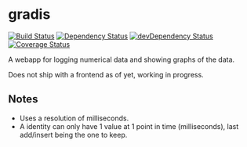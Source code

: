 # gradis

[![Build Status](https://travis-ci.org/egilkh/gradis.svg)](https://travis-ci.org/egilkh/gradis)
[![Dependency Status](https://david-dm.org/egilkh/gradis.svg)](https://david-dm.org/egilkh/gradis)
[![devDependency Status](https://david-dm.org/egilkh/gradis/dev-status.svg)](https://david-dm.org/egilkh/gradis#info=devDependencies)
[![Coverage Status](https://coveralls.io/repos/egilkh/gradis/badge.svg?branch=master)](https://coveralls.io/r/egilkh/gradis?branch=master)

A webapp for logging numerical data and showing graphs of the data.

Does not ship with a frontend as of yet, working in progress.

## Notes

* Uses a resolution of milliseconds.
* A identity can only have 1 value at 1 point in time (milliseconds), last add/insert being the one to keep.
